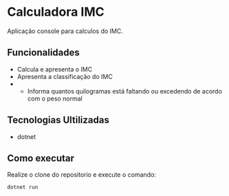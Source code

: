# Calculadora IMC 
Aplicação console para calculos do IMC.

## Funcionalidades

 - Calcula e apresenta o IMC
 - Apresenta a classificação do IMC
 - - Informa quantos quilogramas está faltando ou excedendo de acordo com o peso normal


## Tecnologias Ultilizadas

 - dotnet

## Como executar
 
 Realize o clone do repositorio e execute o comando:

 ```
 dotnet run
 ```


